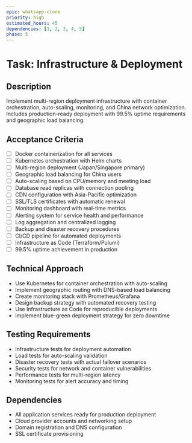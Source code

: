 ```yaml
---
epic: whatsapp-clone
priority: high
estimated_hours: 45
dependencies: [1, 2, 3, 4, 5]
phase: 5
---
```


# Task: Infrastructure & Deployment

## Description
Implement multi-region deployment infrastructure with container orchestration, auto-scaling, monitoring, and China network optimization. Includes production-ready deployment with 99.5% uptime requirements and geographic load balancing.

## Acceptance Criteria
- [ ] Docker containerization for all services
- [ ] Kubernetes orchestration with Helm charts
- [ ] Multi-region deployment (Japan/Singapore primary)
- [ ] Geographic load balancing for China users
- [ ] Auto-scaling based on CPU/memory and meeting load
- [ ] Database read replicas with connection pooling
- [ ] CDN configuration with Asia-Pacific optimization
- [ ] SSL/TLS certificates with automatic renewal
- [ ] Monitoring dashboard with real-time metrics
- [ ] Alerting system for service health and performance
- [ ] Log aggregation and centralized logging
- [ ] Backup and disaster recovery procedures
- [ ] CI/CD pipeline for automated deployments
- [ ] Infrastructure as Code (Terraform/Pulumi)
- [ ] 99.5% uptime achievement in production

## Technical Approach
- Use Kubernetes for container orchestration with auto-scaling
- Implement geographic routing with DNS-based load balancing
- Create monitoring stack with Prometheus/Grafana
- Design backup strategy with automated recovery testing
- Use Infrastructure as Code for reproducible deployments
- Implement blue-green deployment strategy for zero downtime

## Testing Requirements
- Infrastructure tests for deployment automation
- Load tests for auto-scaling validation
- Disaster recovery tests with actual failover scenarios
- Security tests for network and container vulnerabilities
- Performance tests for multi-region latency
- Monitoring tests for alert accuracy and timing

## Dependencies
- All application services ready for production deployment
- Cloud provider accounts and networking setup
- Domain registration and DNS configuration
- SSL certificate provisioning